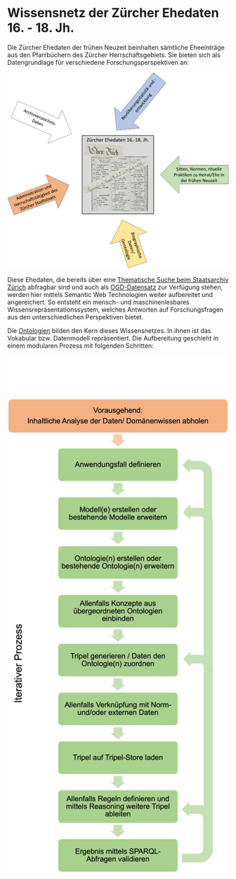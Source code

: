 # Wissensnetz der Zürcher Ehedaten 16. - 18. Jh.     

Die Zürcher Ehedaten der frühen Neuzeit beinhalten sämtliche Eheeinträge aus den Pfarrbüchern des Zürcher Herrschaftsgebiets. Sie bieten sich als Datengrundlage für verschiedene Forschungsperspektiven an: 

<div align="center"><img src="/images/Perspektiven_auf_Ehedaten.jpg" width="800"></div>


Diese Ehedaten, die bereits über eine [Thematische Suche beim Staatsarchiv Zürich](https://archives-quickaccess.ch/search/stazh/edb) abfragbar sind und auch als [OGD-Datensatz](https://www.zh.ch/de/politik-staat/statistik-daten/datenkatalog.html#/datasets/732@staatsarchiv-kanton-zuerich) zur Verfügung stehen, werden hier mittels Semantic Web Technologien weiter aufbereitet und angereichert. So entsteht ein mensch- und maschinenlesbares Wissensrepräsentationssystem, welches Antworten auf Forschungsfragen aus den unterschiedlichen Perspektiven bietet. 


Die [Ontologien](/ontology/) bilden den Kern dieses Wissensnetzes. In ihnen ist das Vokabular bzw. Datenmodell repräsentiert. Die Aufbereitung geschieht in einem modularen Prozess mit folgenden Schritten:

<div align="center"><img src="/images/aufbereitungsprozess.jpg" width="500"></div>
